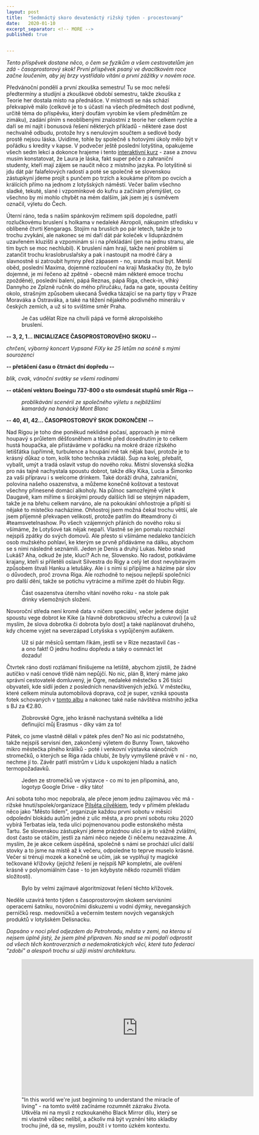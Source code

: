 ```yaml
---
layout: post
title:  "Sedmnáctý skoro devatenáctý rižský týden - procestovaný"
date:   2020-01-10
excerpt_separator: <!-- MORE -->
published: true


---
```


<p class="intro"><i><span class="dropcap">T</span>ento příspěvek dostane něco, o čem se fyzikům a všem cestovatelům jen zdá - časoprostorový skok! První příspěvek psaný ve dvacítkovém roce začne loučením, aby jej brzy vystřídalo vítání a první zážitky v novém roce.</i></p>

<!-- MORE --> 

Předvánoční pondělí a první zkouška semestru! Tu se moc neřeší předtermíny a studijní a zkouškové období semestru, takže zkouška z Teorie her dostala místo na přednášce. V místnosti se nás schází překvapivě málo (celkově je to s účastí na všech předmětech dost podivné, určitě téma do příspěvku, který doufám vyrobím ke všem předmětům ze zimáku), zadání plním s neoblíbenými znalostmi z teorie her celkem rychle a daří se mi najít i bonusová řešení některých příkladů - některé zase dost nechvalně odbudu, protože hry s nenulovým součtem a sedlové body prostě nejsou láska. Uvidíme, tohle by společně s hotovými úkoly mělo být v pořádku s kredity v kapse. V podvečer ještě poslední lotyština, opakujeme všech sedm lekcí a dokonce hrajeme i tento [interaktivní kurz](https://kahoot.it/) - zase a znovu musím konstatovat, že Laura je láska, fakt super péče o zahraniční studenty, kteří mají zájem se naučit něco z místního jazyka. Po lotyštině si jdu dát pár falafelových radostí a poté se společně se slovenskou zástupkyní jdeme projít s punčem po trzích a koukáme přitom po ovcích a králících přímo na jednom z lotyšských náměstí. Večer balím všechno sladké, tekuté, slané i vzpomínkové do kufru a začínám přemýšlet, co všechno by mi mohlo chybět na mém dalším, jak jsem jej s úsměvem označil, výletu do Čech. 

Úterní ráno, teda s naším spánkovým režimem spíš dopoledne, patří rozlučkovému bruslení s holkama v nedaleké Akropoli, nákupním středisku v oblíbené čtvrti Ķengarags. Stojím na bruslích po pár letech, takže je to trochu zvykání, ale nakonec se mi daří dát pár koleček v liduprázdném uzavřeném kluzišti a vzpomínám si i na překládání (jen na jednu stranu, ale tím bych se moc nechlubil). K bruslení nám hrají, takže není problém si zatančit trochu kraslobruslařsky a pak i nastoupit na modré čáry a slavnostně si zatroubit hymny před zápasem - no, sranda musí být. Menší oběd, poslední Maxima, dojemné rozloučení na kraji Maskačky (to, že bylo dojemné, je mi řečeno až zpětně - obecně mám některé emoce trochu zpožděné), poslední balení, pápá Reznas, pápá Riga, check-in, vlhký Dannyho ze Zplzně ručník do mého příručáku, řada na gate, spousta češtiny okolo, strašným způsobem ukecaná Švédka tázající se na party tipy v Praze Moraváka a Ostraváka, a také na těžení nějakého podivného minerálu v českých zemích, a už si to svištíme směr Praha. 

<figure>  
 <img src="{{ site.baseurl }}/assets/img/IMG_2893.JPG" alt="" class="img-center"> 
   <figcaption>Je čas udělat Rize na chvíli pápá ve formě akropolského bruslení.</figcaption>
 </figure>

**-- 3, 2, 1... INICIALIZACE ČASOPROSTOROVÉHO SKOKU --**

_chrčení, výborný koncert Vypsané FiXy ke 25 letům na scéně s mými sourozenci_ 

**-- přetáčení času o čtrnáct dní dopředu --**

_blik, cvak, vánoční svátky se všemi rodinami_

**-- otáčení vektoru Boeingu 737-800 o sto osmdesát stupňů směr Riga --** 

<figure>  
 <img src="{{ site.baseurl }}/assets/img/DSC_0090.jpg" alt="" class="img-center"> 
   <figcaption><i>problikávání scenérií ze společného výletu s nejbližšími kamarády na hanácký Mont Blanc</i></figcaption>
 </figure>

**-- 40, 41, 42... ČASOPROSTOROVÝ SKOK DOKONČEN! --**

Nad Rigou je toho dne poněkud neklidné počasí, approach je mírně houpavý s průletem děšťosněhem a těsně před dosednutím je to celkem hustá houpačka, ale přistáváme v pořádku na mokré dráze rižského letišťátka (upřímně, turbulence a houpání mě tak nějak baví, protože je to krásný důkaz o tom, kolik toho technika zvládá). Šup na kolej, přebalit, vybalit, umýt a tradá oslavit vstup do nového roku. Místní slovenská složka pro nás tajně nachystala spoustu dobrot, takže díky Kika, Lucia a Šimonko za vaši přípravu i s welcome drinkem. Také doráží druhá, zahraniční, polovina našeho osazenstva, a můžeme konečně koštovat a testovat všechny přinesené domácí alkoholy. Na půlnoc samozřejmě výlet k Daugavě, kam míříme s širokými proudy dalších lidí se stejným nápadem, takže je na břehu celkem narváno, ale na pokoukání ohňostroje a připití si nějaké to místečko nacházíme. Ohňostroj jsem možná čekal trochu větší, ale jsem příjemně překvapen velikostí, protože patřím do #teamdrony či #teamsvetelnashow. Po všech vzájemných přáních do nového roku si všímáme, že Lotyšové tak nějak nepaří. Vlastně se jen pomalu rozchází nejspíš zpátky do svých domovů. Ale přesto si všímáme nedaleko tančících osob mužského pohlaví, ke kterým se prvně přidáváme na dálku, abychom se s nimi následně seznámili. Jeden je Denis a druhý Lukas. Nebo snad Lukáš? Aha, odkud že jste, klucí? Ach ne, Slovensko. No radost, potkáváme krajany, kteří si přiletěli oslavit Silvestra do Rigy a celý let dost nevybíravým způsobem štvali Hanku a letušáky. Ale i s nimi si připíjíme a házíme pár slov o důvodech, proč zrovna Riga. Ale rozhodně to nejsou nejlepší společníci pro další dění, takže se potichu vytrácíme a míříme zpět do hlubin Rigy.

<figure>  
 <img src="{{ site.baseurl }}/assets/img/IMG_0076.jpg" alt="" class="img-center"> 
   <figcaption>Část osazenstva úterního vítání nového roku - na stole pak drinky všemožných složení.</figcaption>
 </figure>

Novoroční středa není kromě data v ničem speciální, večer jedeme dojíst spoustu vege dobrot ke Kike (a hlavně dobrotkovou střechu a cukroví) [a už myslím, že slova dobrotka či dobrota bylo dost] a také naplánovat druhého, kdy chceme vyjet na severzápad Lotyšska s vypůjčeným auťákem.

<figure>  
 <img src="{{ site.baseurl }}/assets/img/IMG_3458.JPG" alt="" class="img-center"> 
   <figcaption>Už si pár měsíců semtam říkám, jestli se v Rize nezastavil čas - a ono fakt! O jednu hodinu dopředu a taky o osmnáct let dozadu!</figcaption>
 </figure>

Čtvrtek ráno dosti rozlámaní finišujeme na letiště, abychom zjistili, že žádné autíčko v naší cenové třídě nám nepůjčí. No nic, plán B, který máme jako správní cestovatelé domluvený, je Ogre, nedaleké městečko s 26 tisíci obyvateli, kde sídlí jeden z posledních nenavštívených ježků. V městečku, které celkem minula automobilová doprava, což je super, vzniká spousta fotek schovaných v [tomto albu](https://photos.app.goo.gl/yEHZbLpNFZzt5ESH8)     a nakonec také naše návštěva místního ježka s BJ za €2.80.

<figure>  
 <img src="{{ site.baseurl }}/assets/img/IMG_0263.jpg" alt="" class="img-center"> 
   <figcaption>Zlobrovské Ogre, jeho krásně nachystaná světélka a lidé definující můj Erasmus - díky vám za to!</figcaption>
 </figure>

Pátek, co jsme vlastně dělali v pátek přes den? No asi nic podstatného, takže nejspíš servisní den, zakončený výletem do Bunny Town, takového mikro městečka plného králíků - poté i venkovní výstavka vánočních stromečků, o kterých se Riga ráda chlubí, že byly vymyšlené právě v ní - no, nechme jí to. Závěr patří mistrům v Lidu k uspokojení hladu a našich termopožadavků. 

<figure>  
 <img src="{{ site.baseurl }}/assets/img/IMG_0116.jpg" alt="" class="img-center"> 
   <figcaption>Jeden ze stromečků ve výstavce - co mi to jen připomíná, ano, logotyp Google Drive - díky táto!</figcaption>
 </figure>

Ani sobota toho moc nepobrala, ale přece jenom jednu zajímavou věc má - rižské hnutí/spolek/organizace [Pilsēta cilvēkiem](https://www.pilsetacilvekiem.lv/), tedy v přímém překladu něco jako "Město lidem", organizuje každou první sobotu v měsíci odpolední blokádu autům jedné z ulic města, a pro první sobotu roku 2020 vybírá Terbatas iela, teda ulici pojmenovanou podle estonského města Tartu. Se slovenskou zástupkyní jdeme prázdnou ulicí a je to vážně zvláštní, dost často se otáčím, jestli za námi něco nejede či něčemu nezavazíme. A myslím, že je akce celkem úspěšná, společně s námi se prochází ulicí další stovky a to jsme na místě až k večeru, odpoledne to teprve muselo krásné. Večer si trénuji mozek a konečně se učím, jak se vyplňují ty magické tečkované křížovky (jejichž řešení je nejspíš NP kompletní, ale ověření krásně v polynomiálním čase - to jen kdybyste někdo rozuměli třídám složitostí).

<figure>  
 <img src="{{ site.baseurl }}/assets/img/IMG_3506.JPG" alt="" class="img-center"> 
   <figcaption>Bylo by velmi zajímavé algoritmizovat řešení těchto křížovek.</figcaption>
 </figure>

Neděle uzavírá tento týden s časoprostorovým skokem servisními operacemi šatníku, novoročními diskuzemi u vodní dýmky, neveganských perníčků resp. medovníčků a večerním testem nových veganských produktů v lotyšském Delisnacku.  

_Dopsáno v noci před odjezdem do Petrohradu, města v zemi, na kterou si nejsem úplně jistý, že jsem plně připraven. No snad se mi podaří odprostit od všech těch kontroverzních a nedemokratických věcí, které tuto federaci "zdobí" a alespoň trochu si užiji místní architekturu._

<figure>
	<iframe width="610" height="360" class="img-center d-block"
	src="https://www.youtube.com/embed/P-WP6POdTgY"
	frameborder="0"></iframe>
	<figcaption>
        "In this world we're just beginning
		to understand the miracle of living" - 
        na tomto světě začínáme rozumnět zázraku života. <br> Utkvěla mi na mysli z rozkoukaného Black Mirror dílu, který se mi vlastně vůbec nelíbil, a ačkoliv má být vyznění této skladby trochu jiné, dá se, myslím, použít i v tomto úzkém kontextu.   
	</figcaption>
</figure>   


